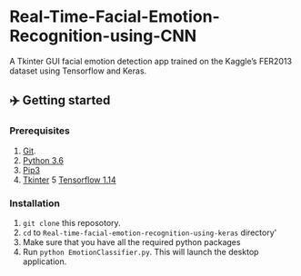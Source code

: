 # Real-Time-Facial-Emotion-Recognition-using-CNN
A Tkinter GUI facial emotion detection app trained on the  Kaggle’s FER2013 dataset using Tensorflow and Keras.

## ✈️ Getting started
### Prerequisites

1.  [Git](https://git-scm.com/downloads).
2.  [Python 3.6](https://www.python.org/downloads/)
3.  [Pip3](https://pypi.org/project/pip)
4.  [Tkinter](https://docs.python.org/3/library/tkinter.html)
5   [Tensorflow 1.14](http://tensorflow.org/)

### Installation

1. `git clone` this reposotory.
1. `cd` to `Real-time-facial-emotion-recognition-using-keras` directory' 
1.  Make sure that you have all the required python packages
1.  Run `python EmotionClassifier.py`. This will launch the desktop application.
